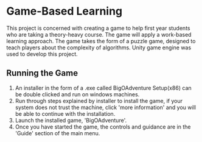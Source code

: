 # Game-Based Learning
This project is concerned with creating a game to help first year students who are taking a theory-heavy course. The game will apply a work-based learning approach. The game takes the form of a puzzle game, designed to teach players about the complexity of algorithms. Unity game engine was used to develop this project.


## Running the Game
1. An installer in the form of a .exe called BigOAdventure Setup(x86) can be double clicked and run on windows machines.
2. Run through steps explained by installer to install the game, if your system does not trust the machine, click 'more information' and you will be able to continue with the installation.
3. Launch the installed game, 'BigOAdventure'.
4. Once you have started the game, the controls and guidance are in the 'Guide' section of the main menu.
